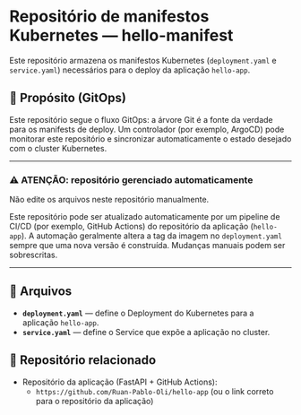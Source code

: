 # Repositório de manifestos Kubernetes — hello-manifest

Este repositório armazena os manifestos Kubernetes (`deployment.yaml` e `service.yaml`) necessários para o deploy da aplicação `hello-app`.

## 🤖 Propósito (GitOps)

Este repositório segue o fluxo GitOps: a árvore Git é a fonte da verdade para os manifests de deploy. Um controlador (por exemplo, ArgoCD) pode monitorar este repositório e sincronizar automaticamente o estado desejado com o cluster Kubernetes.

---

### ⚠️ ATENÇÃO: repositório gerenciado automaticamente

Não edite os arquivos neste repositório manualmente.

Este repositório pode ser atualizado automaticamente por um pipeline de CI/CD (por exemplo, GitHub Actions) do repositório da aplicação (`hello-app`). A automação geralmente altera a tag da imagem no `deployment.yaml` sempre que uma nova versão é construída. Mudanças manuais podem ser sobrescritas.

---

## 📄 Arquivos

* **`deployment.yaml`** — define o Deployment do Kubernetes para a aplicação `hello-app`.
* **`service.yaml`** — define o Service que expõe a aplicação no cluster.

## 🔗 Repositório relacionado

* Repositório da aplicação (FastAPI + GitHub Actions):
  * `https://github.com/Ruan-Pablo-Oli/hello-app` (ou o link correto para o repositório da aplicação)


  